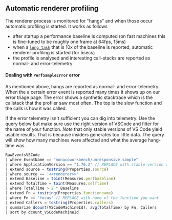 ## Automatic renderer profiling

The renderer process is monitored for "hangs" and when those occur automatic
profiling is started. It works as follows

-   after startup a performance baseline is computed (on fast machines this is
    fine-tuned to be roughly one frame at 64fps, 15ms)
-   when a
    [`long task`](https://developer.mozilla.org/en-US/docs/Web/API/PerformanceLongTaskTiming)
    that is 10x of the baseline is reported, automatic renderer profiling is
    started (for 5secs)
-   the profile is analysed and interesting call-stacks are reported as normal-
    and error-telemetry

#### Dealing with `PerfSampleError` error

As mentioned above, hangs are reported as normal- and error-telemetry. When the
a certain error event is reported many times it shows up on our error triage
page. The error shows a synthetic stacktrace which is the callstack that the
profiler saw most often. The top is the slow function and the calls is how it
was called.

If the error telemetry isn't sufficient you can dig into telemetry. Use the
query below but make sure use the right version of VSCode and filter for the
name of your function. _Note_ that only stable versions of VS Code yield usable
results. That is because insiders generates too little data. The query will show
how many machines were affected and what the average hang-time was.

```js
RawEventsVSCode
| where EventName == "monacoworkbench/unresponsive.sample"
| where ApplicationVersion == "1.76.2" // REPLACE with stable version of vscode
| extend source = tostring(Properties.source)
| where source == '<<renderer>>'
| extend Baseline = toint(Measures.perfbaseline)
| extend TotalTime = toint(Measures.selftime)
| where TotalTime > 2 * Baseline
| extend Fn = tostring(Properties.functionname)
| where Fn == 'focus' // REPLACE with name of the function you want
| extend Callers = tostring(Properties.callers)
| summarize dcount(VSCodeMachineId), avg(TotalTime) by Fn, Callers
| sort by dcount_VSCodeMachineId

```
